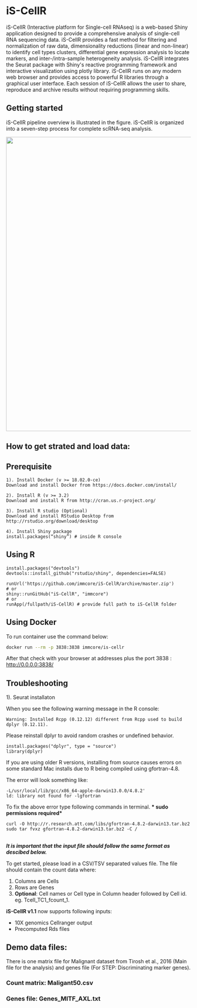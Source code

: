 # iS-CellR
iS-CellR (Interactive platform for Single-cell RNAseq) is a web-based Shiny application designed to provide a comprehensive analysis of single-cell RNA sequencing data. iS-CellR provides a fast method for filtering and normalization of raw data, dimensionality reductions (linear and non-linear) to identify cell types clusters, differential gene expression analysis to locate markers, and inter-/intra-sample heterogeneity analysis. iS-CellR integrates the Seurat package with Shiny's reactive programming framework and interactive visualization using plotly library. iS-CellR runs on any modern web browser and provides access to powerful R libraries through a graphical user interface. Each session of iS-CellR allows the user to share, reproduce and archive results without requiring programming skills.

## Getting started

iS-CellR pipeline overview is illustrated in the figure. iS-CellR is organized into a seven-step process for complete scRNA-seq analysis.

<img src=iS-CellR_workflow.png height="800">


## How to get strated and load data:

## Prerequisite
```{r}
1). Install Docker (v >= 18.02.0-ce)
Download and install Docker from https://docs.docker.com/install/  

2). Install R (v >= 3.2)
Download and install R from http://cran.us.r-project.org/  

3). Install R studio (Optional)
Download and install RStudio Desktop from http://rstudio.org/download/desktop

4). Install Shiny package
install.packages(“shiny”) # inside R console 
```

## Using R
```{r}
install.packages("devtools")
devtools::install_github("rstudio/shiny", dependencies=FALSE)

runUrl('https://github.com/immcore/iS-CellR/archive/master.zip')
# or
shiny::runGitHub("iS-CellR", "immcore")
# or
runApp(/fullpath/iS-CellR) # provide full path to iS-CellR folder
```


## Using Docker
To run container use the command below:

```sh
docker run --rm -p 3838:3838 immcore/is-cellr 
```

After that check with your browser at addresses plus the port 3838 : http://0.0.0.0:3838/

## Troubleshooting
1). Seurat installaton

When you see the following warning message in the R console:
```{r}
Warning: Installed Rcpp (0.12.12) different from Rcpp used to build dplyr (0.12.11).
```
Please reinstall dplyr to avoid random crashes or undefined behavior. 
```{r}
install.packages("dplyr", type = "source")
library(dplyr)
```

If you are using older R versions, installing from source causes errors on some standard Mac installs due to R being compiled using gfortran-4.8. 

The error will look something like:
```{r}
-L/usr/local/lib/gcc/x86_64-apple-darwin13.0.0/4.8.2'
ld: library not found for -lgfortran
```
To fix the above error type following commands in terminal. __* sudo permissions required*__
```{r}
curl -O http://r.research.att.com/libs/gfortran-4.8.2-darwin13.tar.bz2
sudo tar fvxz gfortran-4.8.2-darwin13.tar.bz2 -C /
```

##
__*It is important that the input file should follow the same format as descibed below.*__

To get started, please load in a CSV/TSV separated values file. The file should contain the count data where:

1. Columns are Cells
2. Rows are Genes
3. __Optional__: Cell names or Cell type in Column header followed by Cell id. eg. Tcell_TC1_fcount_1.

**iS-CellR v1.1** now supports following inputs:
- 10X genomics Cellranger output
- Precomputed Rds files

## Demo data files:

There is one matrix file for Malignant dataset from Tirosh et al., 2016 (Main file for the analysis) and genes file (For STEP: Discriminating marker genes). 

### Count matrix: Maligant50.csv
### Genes file: Genes_MITF_AXL.txt
